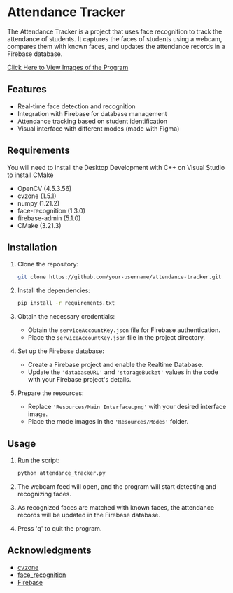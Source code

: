 # Attendance Tracker

The Attendance Tracker is a project that uses face recognition to track the attendance of students. It captures the faces of students using a webcam, compares them with known faces, and updates the attendance records in a Firebase database.

[Click Here to View Images of the Program](https://imgur.com/a/6gh7XfT)

## Features

- Real-time face detection and recognition
- Integration with Firebase for database management
- Attendance tracking based on student identification
- Visual interface with different modes (made with Figma)

## Requirements

You will need to install the Desktop Development with C++ on Visual Studio to install CMake
- OpenCV (4.5.3.56)
- cvzone (1.5.1)
- numpy (1.21.2)
- face-recognition (1.3.0)
- firebase-admin (5.1.0)
- CMake (3.21.3)

## Installation

1. Clone the repository:

   ```bash
   git clone https://github.com/your-username/attendance-tracker.git
   ```

2. Install the dependencies:

   ```bash
   pip install -r requirements.txt
   ```

3. Obtain the necessary credentials:

   - Obtain the `serviceAccountKey.json` file for Firebase authentication.
   - Place the `serviceAccountKey.json` file in the project directory.

4. Set up the Firebase database:

   - Create a Firebase project and enable the Realtime Database.
   - Update the `'databaseURL'` and `'storageBucket'` values in the code with your Firebase project's details.

5. Prepare the resources:

   - Replace `'Resources/Main Interface.png'` with your desired interface image.
   - Place the mode images in the `'Resources/Modes'` folder.

## Usage

1. Run the script:

   ```bash
   python attendance_tracker.py
   ```

2. The webcam feed will open, and the program will start detecting and recognizing faces.

3. As recognized faces are matched with known faces, the attendance records will be updated in the Firebase database.

4. Press 'q' to quit the program.

## Acknowledgments

- [cvzone](https://github.com/cvzone/cvzone)
- [face_recognition](https://github.com/ageitgey/face_recognition)
- [Firebase](https://firebase.google.com/)
